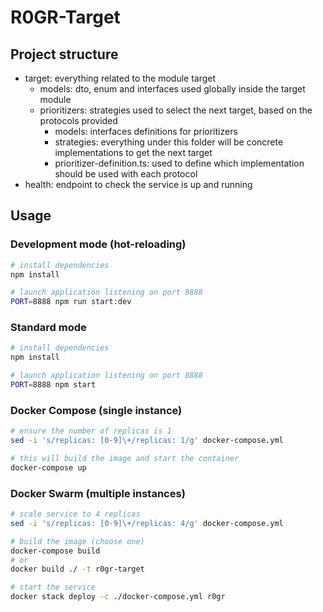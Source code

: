 # R0GR-Target

## Project structure

- target: everything related to the module target
  - models: dto, enum and interfaces used globally inside the target module
  - prioritizers: strategies used to select the next target, based on the protocols provided
    - models: interfaces definitions for prioritizers
    - strategies: everything under this folder will be concrete implementations to get the next target
    - prioritizer-definition.ts: used to define which implementation should be used with each protocol
- health: endpoint to check the service is up and running

## Usage

### Development mode (hot-reloading)

```bash
# install dependencies
npm install

# launch application listening on port 8888
PORT=8888 npm run start:dev
```

### Standard mode

```bash
# install dependencies
npm install

# launch application listening on port 8888
PORT=8888 npm start
```

### Docker Compose (single instance)

```bash
# ensure the number of replicas is 1
sed -i 's/replicas: [0-9]\+/replicas: 1/g' docker-compose.yml

# this will build the image and start the container
docker-compose up
```

### Docker Swarm (multiple instances)

```bash
# scale service to 4 replicas
sed -i 's/replicas: [0-9]\+/replicas: 4/g' docker-compose.yml

# build the image (choose one)
docker-compose build
# or
docker build ./ -t r0gr-target

# start the service
docker stack deploy -c ./docker-compose.yml r0gr
```
